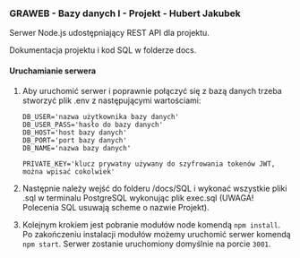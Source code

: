 ### GRAWEB - Bazy danych I - Projekt - Hubert Jakubek

Serwer Node.js udostępniający REST API dla projektu.

Dokumentacja projektu i kod SQL w folderze docs.

#### Uruchamianie serwera

1. Aby uruchomić serwer i poprawnie połączyć się z bazą danych trzeba stworzyć plik .env z następującymi wartościami:
    ```
    DB_USER='nazwa użytkownika bazy danych'
    DB_USER_PASS='hasło do bazy danych'
    DB_HOST='host bazy danych'
    DB_PORT='port bazy danych'
    DB_NAME='nazwa bazy danych'

    PRIVATE_KEY='klucz prywatny używany do szyfrowania tokenów JWT, można wpisać cokolwiek'
    ```

2. Następnie należy wejść do folderu /docs/SQL i wykonać wszystkie pliki .sql w terminalu PostgreSQL wykonując plik exec.sql (UWAGA! Polecenia SQL usuwają scheme o nazwie Projekt).

3. Kolejnym krokiem jest pobranie modułów node komendą `npm install`. Po zakończeniu instalacji modułów możemy uruchomić serwer komendą `npm start`.
Serwer zostanie uruchomiony domyślnie na porcie `3001`.